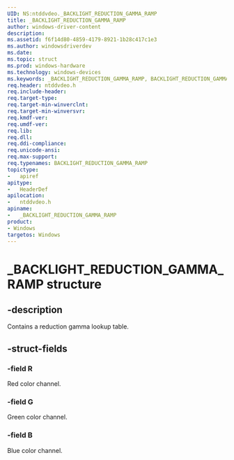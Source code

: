 ```yaml
---
UID: NS:ntddvdeo._BACKLIGHT_REDUCTION_GAMMA_RAMP
title: _BACKLIGHT_REDUCTION_GAMMA_RAMP
author: windows-driver-content
description:
ms.assetid: f6f14d80-4859-4179-8921-1b28c417c1e3
ms.author: windowsdriverdev
ms.date:
ms.topic: struct
ms.prod: windows-hardware
ms.technology: windows-devices
ms.keywords: _BACKLIGHT_REDUCTION_GAMMA_RAMP, BACKLIGHT_REDUCTION_GAMMA_RAMP,
req.header: ntddvdeo.h
req.include-header:
req.target-type:
req.target-min-winverclnt:
req.target-min-winversvr:
req.kmdf-ver:
req.umdf-ver:
req.lib:
req.dll:
req.ddi-compliance:
req.unicode-ansi:
req.max-support:
req.typenames: BACKLIGHT_REDUCTION_GAMMA_RAMP
topictype:
-	apiref
apitype:
-	HeaderDef
apilocation:
-	ntddvdeo.h
apiname:
-	_BACKLIGHT_REDUCTION_GAMMA_RAMP
product: 
- Windows
targetos: Windows
---
```


# _BACKLIGHT_REDUCTION_GAMMA_RAMP structure

## -description

Contains a reduction gamma lookup table.

## -struct-fields

### -field R

Red color channel.

### -field G

Green color channel.

### -field B

Blue color channel.

